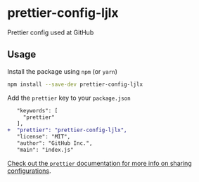 # prettier-config-ljlx

Prettier config used at GitHub

## Usage

Install the package using `npm` (or `yarn`)

```sh
npm install --save-dev prettier-config-ljlx
```

Add the `prettier` key to your `package.json`

```diff
   "keywords": [
     "prettier"
   ],
+  "prettier": "prettier-config-ljlx",
   "license": "MIT",
   "author": "GitHub Inc.",
   "main": "index.js"
```

[Check out the `prettier` documentation for more info on sharing configurations](https://prettier.io/docs/en/configuration.html#sharing-configurations).
